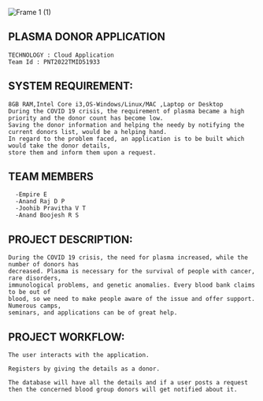 ![Frame 1 (1)](https://s3-media0.fl.yelpcdn.com/bphoto/5wXuFjQEFtV2gl2yxxN9iQ/ls.jpg)



## PLASMA DONOR APPLICATION
```text
TECHNOLOGY : Cloud Application 
Team Id : PNT2022TMID51933
```
## SYSTEM REQUIREMENT:
```text
8GB RAM,Intel Core i3,OS-Windows/Linux/MAC ,Laptop or Desktop
During the COVID 19 crisis, the requirement of plasma became a high priority and the donor count has become low. 
Saving the donor information and helping the needy by notifying the current donors list, would be a helping hand.
In regard to the problem faced, an application is to be built which would take the donor details, 
store them and inform them upon a request.
```
## TEAM MEMBERS
```text
  -Empire E
  -Anand Raj D P
  -Joohib Pravitha V T
  -Anand Boojesh R S
```
## PROJECT DESCRIPTION:
```text
During the COVID 19 crisis, the need for plasma increased, while the number of donors has
decreased. Plasma is necessary for the survival of people with cancer, rare disorders,
immunological problems, and genetic anomalies. Every blood bank claims to be out of
blood, so we need to make people aware of the issue and offer support. Numerous camps,
seminars, and applications can be of great help.
```
## PROJECT WORKFLOW:
```text
The user interacts with the application.

Registers by giving the details as a donor.

The database will have all the details and if a user posts a request then the concerned blood group donors will get notified about it.
 ```
